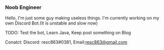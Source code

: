 ### Noob Engineer

Hello, I'm just some guy making useless things.
I'm currently working on my own Discord Bot.(It is unstable and slow now)

TODO:
  Test the bot, 
  Learn Java, 
  Keep post something on Blog
  
Conatct:
  Discord: resc863#0381, 
  Email:resc863@gmail.com

<!--
**resc863/resc863** is a ✨ _special_ ✨ repository because its `README.md` (this file) appears on your GitHub profile.

Here are some ideas to get you started:

- 🔭 I’m currently working on ...
- 🌱 I’m currently learning ...
- 👯 I’m looking to collaborate on ...
- 🤔 I’m looking for help with ...
- 💬 Ask me about ...
- 📫 How to reach me: ...
- 😄 Pronouns: ...
- ⚡ Fun fact: ...
-->
